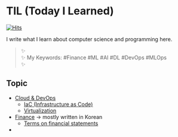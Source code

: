 # TIL (Today I Learned)

[![Hits](https://hits.seeyoufarm.com/api/count/incr/badge.svg?url=https%3A%2F%2Fgithub.com%2Fjeongmincha%2Ftil)](https://hits.seeyoufarm.com)

I write what I learn about computer science and programming here.

> ✨  
> ✨ My Keywords: \#Finance \#ML \#AI \#DL \#DevOps \#MLOps  
> ✨   

## Topic
* [Cloud & DevOps](devops/)
  * [IaC (Infrastructure as Code)](devops/IaC.md)
  * [Virtualization](devops/virtualization.md)
* [Finance](finance/) -> mostly written in Korean
  * [Terms on financial statements]()
* 